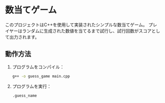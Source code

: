 # 数当てゲーム

このプロジェクトはC++を使用して実装されたシンプルな数当てゲーム。
プレイヤーはランダムに生成された数値を当てるまで試行し、試行回数がスコアとして出力されます。

## **動作方法**

1. プログラムをコンパイル：
   ```bash
   g++ -o guess_game main.cpp
   ```

2. プログラムを実行：
   ```bash
   .guess_name
   ```